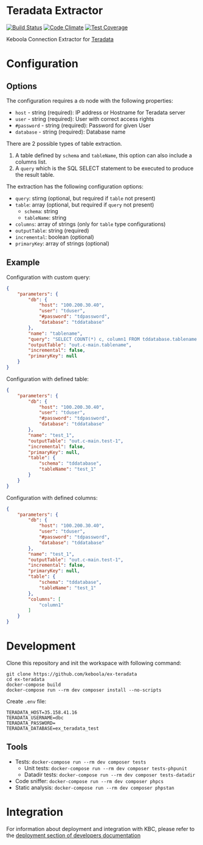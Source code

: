 # Teradata Extractor

[![Build Status](https://travis-ci.com/keboola/ex-teradata.svg?branch=master)](https://travis-ci.com/keboola/ex-teradata)
[![Code Climate](https://codeclimate.com/github/keboola/ex-teradata/badges/gpa.svg)](https://codeclimate.com/github/keboola/ex-teradata)
[![Test Coverage](https://codeclimate.com/github/keboola/ex-teradata/badges/coverage.svg)](https://codeclimate.com/github/keboola/ex-teradata/coverage)

Keboola Connection Extractor for [Teradata](https://www.teradata.com/)

# Configuration

## Options

The configuration requires a `db` node with the following properties: 

- `host` - string (required): IP address or Hostname for Teradata server
- `user` - string (required): User with correct access rights
- `#password` - string (required): Password for given User
- `database` - string (required): Database name

There are 2 possible types of table extraction.  
1. A table defined by `schema` and `tableName`, this option can also include a columns list.
2. A `query` which is the SQL SELECT statement to be executed to produce the result table.

The extraction has the following configuration options:

- `query`: stirng (optional, but required if `table` not present)
- `table`: array (optional, but required if `query` not present)
  - `schema`: string
  - `tableName`: string
- `columns`: array of strings (only for `table` type configurations)
- `outputTable`: string (required)
- `incremental`: boolean (optional)
- `primaryKey`: array of strings (optional)

## Example
Configuration with custom query:

```json
{
    "parameters": {
        "db": {
            "host": "100.200.30.40",
            "user": "tduser",
            "#password": "tdpassword",
            "database": "tddatabase"
        },
        "name": "tablename",
        "query": "SELECT COUNT(*) c, column1 FROM tddatabase.tablename GROUP BY column1",
        "outputTable": "out.c-main.tablename",
        "incremental": false,
        "primaryKey": null
    }
}
``` 

Configuration with defined table:

```json
{
	"parameters": {
		"db": {
		    "host": "100.200.30.40",
		    "user": "tduser",
		    "#password": "tdpassword",
		    "database": "tddatabase"
		},
		"name": "test_1",
		"outputTable": "out.c-main.test-1",
		"incremental": false,
		"primaryKey": null,
		"table": {
			"schema": "tddatabase",
			"tableName": "test_1"
		}
	}
}
```


Configuration with defined columns:

```json
{
	"parameters": {
		"db": {
		    "host": "100.200.30.40",
		    "user": "tduser",
		    "#password": "tdpassword",
		    "database": "tddatabase"
		},
		"name": "test_1",
		"outputTable": "out.c-main.test-1",
		"incremental": false,
		"primaryKey": null,
		"table": {
			"schema": "tddatabase",
			"tableName": "test_1"
		},
		"columns": [
			"column1"
		]
	}
}
```

# Development
 
Clone this repository and init the workspace with following command:

```
git clone https://github.com/keboola/ex-teradata
cd ex-teradata
docker-compose build
docker-compose run --rm dev composer install --no-scripts
```

Create `.env` file:
```
TERADATA_HOST=35.158.41.16
TERADATA_USERNAME=dbc
TERADATA_PASSWORD=
TERADATA_DATABASE=ex_teradata_test
```

## Tools

- Tests: `docker-compose run --rm dev composer tests`
  - Unit tests: `docker-compose run --rm dev composer tests-phpunit`
  - Datadir tests: `docker-compose run --rm dev composer tests-datadir`
- Code sniffer: `docker-compose run --rm dev composer phpcs`
- Static analysis: `docker-compose run --rm dev composer phpstan`

 
# Integration

For information about deployment and integration with KBC, please refer to the [deployment section of developers documentation](https://developers.keboola.com/extend/component/deployment/) 
